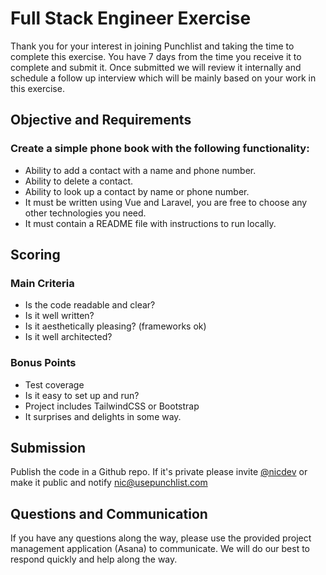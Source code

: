 # Full Stack Engineer Exercise

Thank you for your interest in joining Punchlist and taking the time to complete this exercise. You have 7 days from the time you receive it to complete and submit it. Once submitted we will review it internally and schedule a follow up interview which will be mainly based on your work in this exercise.

## Objective and Requirements

### Create a simple phone book with the following functionality:

* Ability to add a contact with a name and phone number.
* Ability to delete a contact.
* Ability to look up a contact by name or phone number.
* It must be written using Vue and Laravel, you are free to choose any other technologies you need.
* It must contain a README file with instructions to run locally.

## Scoring

### Main Criteria
* Is the code readable and clear?
* Is it well written?
* Is it aesthetically pleasing? (frameworks ok)
* Is it well architected?

### Bonus Points
* Test coverage
* Is it easy to set up and run?
* Project includes TailwindCSS or Bootstrap
* It surprises and delights in some way.

## Submission
Publish the code in a Github repo. If it's private please invite [@nicdev](https://github.com/nicdev) or make it public and notify [nic@usepunchlist.com](mailto:nic@usepunchlist.com)

## Questions and Communication
If you have any questions along the way, please use the provided project management application (Asana) to communicate. We will do our best to respond quickly and help along the way.
